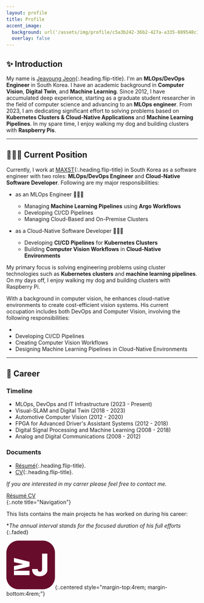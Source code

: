 ```yaml
---
layout: profile
title: Profile
accent_image: 
  background: url('/assets/img/profile/c5a3b242-36b2-427a-a335-889548c1f282.jpg') center/cover
  overlay: false
---
```



## ✨ Introduction

My name is [Jeayoung Jeon]{:.heading.flip-title}. I'm an **MLOps/DevOps Engineer** in South Korea. I have an academic background in **Computer Vision**, **Digital Twin**, and **Machine Learning**. Since 2012, I have accumulated deep experience, starting as a graduate student researcher in the field of computer science and advancing to an **MLOps engineer**. From 2023, I am dedicating significant effort to solving problems based on **Kubernetes Clusters & Cloud-Native Applications** and **Machine Learning Pipelines**. In my spare time, I enjoy walking my dog and building clusters with **Raspberry Pis**.

---

## 🧑🏼‍🔧 Current Position

Currently, I work at [MAXST]{:.heading.flip-title} in South Korea as a software engineer with two roles: **MLOps/DevOps Engineer** and **Cloud-Native Software Developer**. Following are my major responsibilities:

<!-- Itemized list of responsibilities -->
- as an MLOps Engineer 👨🏼‍🔬
    - Managing **Machine Learning Pipelines** using **Argo Workflows**
    - Developing CI/CD Pipelines
    - Managing Cloud-Based and On-Premise Clusters


- as a Cloud-Native Software Developer 🧑🏼‍💻
    - Developing **CI/CD Pipelines** for **Kubernetes Clusters**
    - Building **Computer Vision Workflows** in **Cloud-Native Environments**


My primary focus is solving engineering problems using cluster technologies such as **Kubernetes clusters** and **machine learning pipelines**. On my days off, I enjoy walking my dog and building clusters with Raspberry Pi.


With a background in computer vision, he enhances cloud-native environments to create cost-efficient vision systems. His current occupation includes both DevOps and Computer Vision, involving the following responsibilities:

- 
- Developing CI/CD Pipelines
- Creating Computer Vision Workflows
- Designing Machine Learning Pipelines in Cloud-Native Environments

---

## 💼 Career

### Timeline

- MLOps, DevOps and IT Infrastructure (2023 - Present)
- Visual-SLAM and Digital Twin (2018 - 2023)
- Automotive Computer Vision (2012 - 2020)
- FPGA for Advanced Driver's Assistant Systems (2012 - 2018)
- Digital Signal Processing and Machine Learning (2008 - 2018)
- Analog and Digital Communications (2008 - 2012)

### Documents

- [Résumé]{:.heading.flip-title}.
- [CV]{:.heading.flip-title}.


*If you are interested in my carrer please feel free to contact me.*

<div class="screen-only">
  <a href="/profile/resume" class="btn btn-sm btn-primary mt1">
    <small class="icon-briefcase"></small>
    Résumé
  </a>
  <a href="/profile/cv" class="btn btn-sm btn-primary mt1">
    <small class="icon-briefcase"></small>
    CV
  </a>
</div>
{:.note title="Navigation"}






<!-- 대학교, 대학원, 직장생활 동안 진행한 전공 과목 및 프로젝트 -->
This lists contains the main projects he has worked on during his career:



**The annual interval stands for the focused duration of his full efforts*
{:.faded}


![Logo of this site](../assets/icons/icon-128x128.png){:.centered style="margin-top:4rem; margin-bottom:4rem;"}

[Jeayoung Jeon]: https://www.linkedin.com/in/jyje "LinkedIn Profile"
[Profile]: profile/ "my-profile --verbose"
[Résumé]: profile/resume/ "my-profile resume"
[Curriculum Vitae]: profile/cv/ "my-profile cv"
[CV]: profile/cv/ "my-profile cv"
[Works]: works/
[Articles]: articles/
[Blog]: blog/
[MAXST]: https://www.linkedin.com/company/maxst/ "LinkedIn profile of MAXST Co., Ltd."

[Mail]: mailto:jyjeon+online@outlook.com?subject=To&nbsp;Jeayoung&nbsp;Jeon